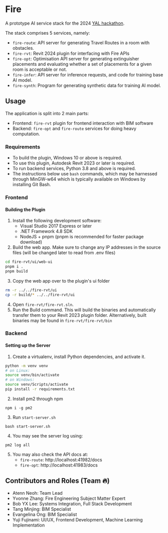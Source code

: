 # Fire
A prototype AI service stack for the 2024 [YAL hackathon](aihackathon.pro).

The stack comprises 5 services, namely:

- `fire-route`: API server for generating Travel Routes in a room with obstacles.
- `fire-rvt`: Revit 2024 plugin for interfacing with Fire APIs
- `fire-opt`: Optimisation API server for generating extinguisher placements and evaluating whether a set of placements for a given room is acceptable or not.
- `fire-infer`: API server for inference requests, and code for training base AI model.
- `fire-synth`: Program for generating synthetic data for training AI model.

## Usage
The application is split into 2 main parts:
- Frontend: `fire-rvt` plugin for frontend interaction with BIM software
- Backend: `fire-opt` and `fire-route` services for doing heavy computation.

### Requirements
- To build the plugin, Windows 10 or above is required.
- To use this plugin, Autodesk Revit 2023 or later is required.
- To run backend services, Python 3.8 and above is required.
- The instructions below use `bash` commands, which may be harnessed through MinGW-w64 which is typically available on Windows by installing Git Bash.

### Frontend
#### Building the Plugin
1. Install the following development software:
    - Visual Studio 2017 Express or later
    - .NET Framework 4.8 SDK
    - NodeJS + pnpm (pnpm is recommended for faster package download)
2. Build the web app. Make sure to change any IP addresses in the source files (will be changed later to read from .env files)
```bash
cd fire-rvt/ui/web-ui
pnpm i .
pnpm build
```
3. Copy the web app over to the plugin's ui folder
```bash
rm -r ../../fire-rvt/ui
cp -r build/* ../../fire-rvt/ui
```
4. Open `fire-rvt/fire-rvt.sln`.
5. Run the Build command. This will build the binaries and automatically transfer them to your Revit 2023 plugin folder. Alternatively, built binaries may be found in `fire-rvt/fire-rvt/bin`

### Backend
#### Setting up the Server
1. Create a virtualenv, install Python dependencies, and activate it.
```bash
python -m venv venv
# on Linux:
source venv/bin/activate
# on Windows:
source venv/Scripts/activate
pip install -r requirements.txt
```
2. Install pm2 through npm
```
npm i -g pm2
```
3. Run `start-server.sh`
```
bash start-server.sh
```
4. You may see the server log using:
```
pm2 log all
```
5. You may also check the API docs at:
    - `fire-route`: http://localhost:41982/docs
    - `fire-opt`: http://localhost:41983/docs

## Contributors and Roles (Team 🔥)
- Atenn Neoh: Team Lead
- Yvonne Zhang: Fire Engineering Subject Matter Expert
- Bob YX Lee: Systems Integration, Full Stack Development
- Tang Minjing: BIM Specialist
- Evangelina Ong: BIM Specialist
- Yuji Fujinami: UI/UX, Frontend Development, Machine Learning Implementation

